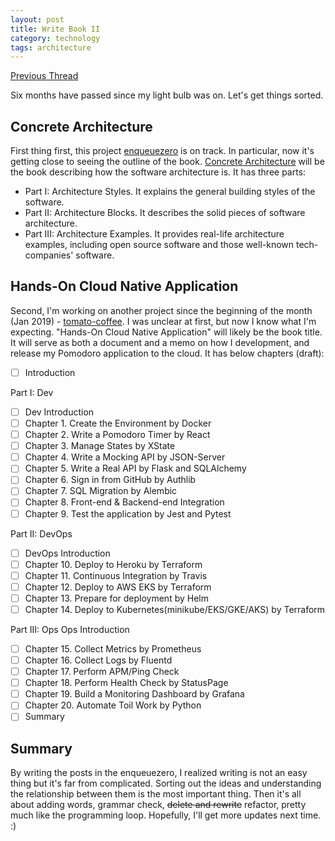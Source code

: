 ```yaml
---
layout: post
title: Write Book II
category: technology
tags: architecture
---
```


[Previous Thread](https://www.soasme.com/2017/08/16/write-book)

Six months have passed since my light bulb was on. Let's get things sorted.

## Concrete Architecture

First thing first, this project [enqueuezero](https://enqueuezero.com/) is on track. In particular, now it's getting close to seeing the outline of the book.
[Concrete Architecture](https://enqueuezero.com/category/architecture.html) will be the book describing how the software architecture is. It has three parts:

* Part I: Architecture Styles. It explains the general building styles of the software.
* Part II: Architecture Blocks. It describes the solid pieces of software architecture.
* Part III: Architecture Examples. It provides real-life architecture examples, including open source software and those well-known tech-companies' software.

## Hands-On Cloud Native Application

Second, I'm working on another project since the beginning of the month (Jan 2019) - [tomato-coffee](https://github.com/soasme/tomato-coffee). I was unclear at first, but now I know what I'm expecting.
"Hands-On Cloud Native Application" will likely be the book title. It will serve as both a document and a memo on how I development, and release my Pomodoro application to the cloud. It has below chapters (draft):

* [ ] Introduction

Part I: Dev

* [ ] Dev Introduction
* [ ] Chapter 1. Create the Environment by Docker
* [ ] Chapter 2. Write a Pomodoro Timer by React
* [ ] Chapter 3. Manage States by XState
* [ ] Chapter 4. Write a Mocking API by JSON-Server
* [ ] Chapter 5. Write a Real API by Flask and SQLAlchemy
* [ ] Chapter 6. Sign in from GitHub by Authlib
* [ ] Chapter 7. SQL Migration by Alembic
* [ ] Chapter 8. Front-end & Backend-end Integration
* [ ] Chapter 9. Test the application by Jest and Pytest

Part II: DevOps

* [ ] DevOps Introduction
* [ ] Chapter 10. Deploy to Heroku by Terraform
* [ ] Chapter 11. Continuous Integration by Travis
* [ ] Chapter 12. Deploy to AWS EKS by Terraform
* [ ] Chapter 13. Prepare for deployment by Helm
* [ ] Chapter 14. Deploy to Kubernetes(minikube/EKS/GKE/AKS) by Terraform

Part III: Ops
Ops Introduction
* [ ] Chapter 15. Collect Metrics by Prometheus
* [ ] Chapter 16. Collect Logs by Fluentd
* [ ] Chapter 17. Perform APM/Ping Check
* [ ] Chapter 18. Perform Health Check by StatusPage
* [ ] Chapter 19. Build a Monitoring Dashboard by Grafana
* [ ] Chapter 20. Automate Toil Work by Python
* [ ] Summary

## Summary

By writing the posts in the enqueuezero, I realized writing is not an easy thing but it's far from complicated. Sorting out the ideas and understanding the relationship between them is the most important thing. Then it's all about adding words, grammar check, ~~delete and rewrite~~ refactor, pretty much like the programming loop. Hopefully, I'll get more updates next time. :)
